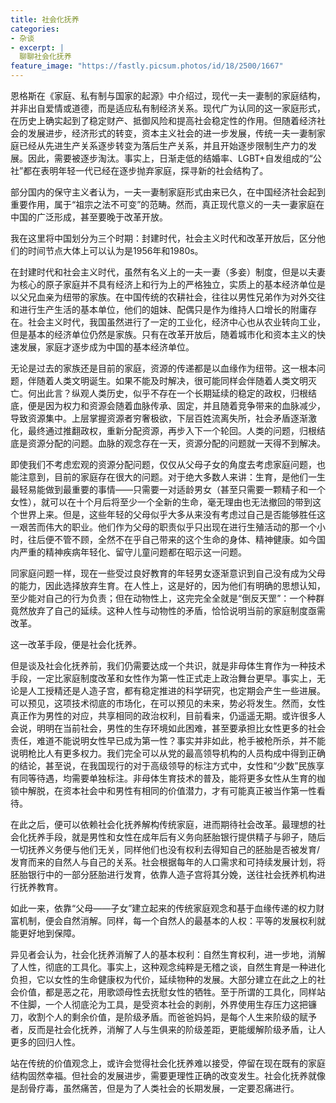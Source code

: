 ```yaml
---
title: 社会化抚养
categories:
- 杂谈
- excerpt: |
  聊聊社会化抚养
feature_image: "https://fastly.picsum.photos/id/18/2500/1667"
---
```


恩格斯在《家庭、私有制与国家的起源》中介绍过，现代一夫一妻制的家庭结构，并非出自爱情或道德，而是适应私有制经济关系。现代广为认同的这一家庭形式，在历史上确实起到了稳定财产、抵御风险和提高社会稳定性的作用。但随着经济社会的发展进步，经济形式的转变，资本主义社会的进一步发展，传统一夫一妻制家庭已经从先进生产关系逐步转变为落后生产关系，并且开始逐步限制生产力的发展。因此，需要被逐步淘汰。事实上，日渐走低的结婚率、LGBT+自发组成的“公社”都在表明年轻一代已经在逐步抛弃家庭，探寻新的社会结构了。

部分国内的保守主义者认为，一夫一妻制家庭形式由来已久，在中国经济社会起到重要作用，属于“祖宗之法不可变”的范畴。然而，真正现代意义的一夫一妻家庭在中国的广泛形成，甚至要晚于改革开放。

我在这里将中国划分为三个时期：封建时代，社会主义时代和改革开放后，区分他们的时间节点大体上可以认为是1956年和1980s。

在封建时代和社会主义时代，虽然有名义上的一夫一妻（多妾）制度，但是以夫妻为核心的原子家庭并不具有经济上和行为上的严格独立，实质上的基本经济单位是以父兄血亲为纽带的家族。在中国传统的农耕社会，往往以男性兄弟作为对外交往和进行生产生活的基本单位，他们的姐妹、配偶只是作为维持人口增长的附庸存在。社会主义时代，我国虽然进行了一定的工业化，经济中心也从农业转向工业，但是基本的经济单位仍然是家族。只有在改革开放后，随着城市化和资本主义的快速发展，家庭才逐步成为中国的基本经济单位。

无论是过去的家族还是目前的家庭，资源的传递都是以血缘作为纽带。这一根本问题，伴随着人类文明诞生。如果不能及时解决，很可能同样会伴随着人类文明灭亡。何出此言？纵观人类历史，似乎不存在一个长期延续的稳定的政权，归根结底，便是因为权力和资源会随着血脉传承、固定，并且随着竞争带来的血脉减少，导致资源集中。上层掌握资源者穷奢极欲，下层百姓流离失所，社会矛盾逐渐激化，最终通过推翻政权，重新分配资源，再步入下一个轮回。人类的问题，归根结底是资源分配的问题。血脉的观念存在一天，资源分配的问题就一天得不到解决。

即使我们不考虑宏观的资源分配问题，仅仅从父母子女的角度去考虑家庭问题，也能注意到，目前的家庭存在很大的问题。对于绝大多数人来讲：生育，是他们一生最轻易能做到最重要的事情——只需要一对适龄男女（甚至只需要一颗精子和一个女性），就可以在十个月后将至少一个全新的生命，毫无理由也无法撤回的带到这个世界上来。但是，这些年轻的父母似乎大多从来没有考虑过自己是否能够胜任这一艰苦而伟大的职业。他们作为父母的职责似乎只出现在进行生殖活动的那一个小时，往后便不管不顾，全然不在乎自己带来的这个生命的身体、精神健康。如今国内严重的精神疾病年轻化、留守儿童问题都在昭示这一问题。

同家庭问题一样，现在一些受过良好教育的年轻男女逐渐意识到自己没有成为父母的能力，因此选择放弃生育。在人性上，这是好的，因为他们有明确的思想认知，至少能对自己的行为负责；但在动物性上，这完完全全就是“倒反天罡”：一个种群竟然放弃了自己的延续。这种人性与动物性的矛盾，恰恰说明当前的家庭制度亟需改革。

这一改革手段，便是社会化抚养。

但是谈及社会化抚养前，我们仍需要达成一个共识，就是非母体生育作为一种技术手段，一定比家庭制度改革和女性作为第一性正式走上政治舞台更早。事实上，无论是人工授精还是人造子宫，都有稳定推进的科学研究，也定期会产生一些进展。可以预见，这项技术彻底的市场化，在可以预见的未来，势必将发生。然而，女性真正作为男性的对应，共享相同的政治权利，目前看来，仍遥遥无期。或许很多人会说，明明在当前社会，男性的生存环境如此困难，甚至要承担比女性更多的社会责任，难道不能说明女性早已成为第一性？事实并非如此，枪手被枪所杀，并不能说明枪比人有更多权力。我们完全可以从党的最高领导机构的人员构成中得到正确的结论，甚至说，在我国现行的对于高级领导的标注方式中，女性和“少数”民族享有同等待遇，均需要单独标注。非母体生育技术的普及，能将更多女性从生育的枷锁中解脱，在资本社会中和男性有相同的价值潜力，才有可能真正被当作第一性看待。

在此之后，便可以依赖社会化抚养解构传统家庭，进而期待社会改革。最理想的社会化抚养手段，就是男性和女性在成年后有义务向胚胎银行提供精子与卵子，随后一切抚养义务便与他们无关，同样他们也没有权利去得知自己的胚胎是否被发育/发育而来的自然人与自己的关系。社会根据每年的人口需求和可持续发展计划，将胚胎银行中的一部分胚胎进行发育，依靠人造子宫将其分娩，送往社会抚养机构进行抚养教育。

如此一来，依靠“父母——子女”建立起来的传统家庭观念和基于血缘传递的权力财富机制，便会自然消解。同样，每一个自然人的最基本的人权：平等的发展权利就能更好地到保障。

异见者会认为，社会化抚养消解了人的基本权利：自然生育权利，进一步地，消解了人性，彻底的工具化。事实上，这种观念纯粹是无稽之谈，自然生育是一种进化负担，它以女性的生命健康权为代价，延续物种的发展。大部分建立在此之上的社会价值，都是恶之花，用歌颂母性去抚慰女性的牺牲。至于所谓的工具化，同样站不住脚，一个人彻底沦为工具，是受资本社会的剥削，外界使用生存压力这把镰刀，收割个人的剩余价值，是阶级矛盾。而爸爸妈妈，是每个人生来阶级的赋予者，反而是社会化抚养，消解了人与生俱来的阶级差距，更能缓解阶级矛盾，让人更多的回归人性。

站在传统的价值观念上，或许会觉得社会化抚养难以接受，停留在现在既有的家庭结构固然幸福。但社会的发展进步，需要更理性正确的改变发生。社会化抚养就像是刮骨疗毒，虽然痛苦，但是为了人类社会的长期发展，一定要忍痛进行。
